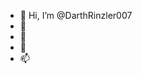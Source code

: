 - 👋 Hi, I’m @DarthRinzler007
- 👀 
- 🌱 
- 💞️ 
- 📫 
<!---
DarthRinzler007/DarthRinzler007 is a ✨ special ✨ repository because its `README.md` (this file) appears on your GitHub profile.
You can click the Preview link to take a look at your changes.
--->
